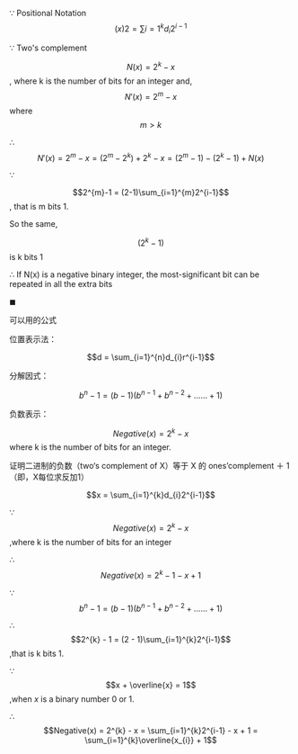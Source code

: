 
$\because$ Positional Notation $${(x)}{2} = \sum{i=1}^{k}d_{i}2^{i-1}$$

$\because$ Two's complement

$$N(x) = 2^{k} - x$$, where k is the number of bits for an integer and, $$N'(x) = 2^{m} - x$$ where $$m > k$$

$\therefore$ $$N'(x) = 2^{m} - x = (2^{m} - 2^{k}) + 2^{k} - x = (2^{m}-1) - (2^{k}-1) + N(x)$$

$\because$ 

$$2^{m}-1 = (2-1)\sum_{i=1}^{m}2^{i-1}$$, that is m bits 1. 

So the same, 

$$(2^{k}-1)$$ is k bits 1

$\therefore$ If N(x) is a negative binary integer, the most-significant bit can be repeated in all the extra bits

$\blacksquare$

可以用的公式

位置表示法：  

$$d = \sum_{i=1}^{n}d_{i}r^{i-1}$$

分解因式：

$$b^{n}-1 = (b-1)(b^{n-1}+b^{n-2}+……+1)$$

负数表示：

$$Negative(x) = 2^{k} - x$$where k is the number of bits for an integer.

证明二进制的负数（two‘s complement of X）等于 X 的 ones’complement ＋ 1（即，X每位求反加1）

$$x = \sum_{i=1}^{k}d_{i}2^{i-1}$$

$\because$ 
$$Negative(x) = 2^{k} - x$$,where k is the number of bits for an integer

$\therefore$ 
$$Negative(x) = 2^{k} - 1 - x + 1$$

$\because$ 
$$b^{n}-1 = (b-1)(b^{n-1}+b^{n-2}+……+1)$$

$\therefore$ 
$$2^{k} - 1 = (2 - 1)\sum_{i=1}^{k}2^{i-1}$$,that is k bits 1.

$\because$ 
$$x + \overline{x} = 1$$,when $x$ is a binary number $0$ or $1$.

$\therefore$  
$$Negative(x) = 2^{k} - x = \sum_{i=1}^{k}2^{i-1} - x + 1 = \sum_{i=1}^{k}\overline{x_{i}} + 1$$

